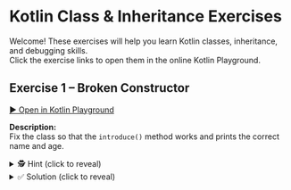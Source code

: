 # Kotlin Class & Inheritance Exercises

Welcome! These exercises will help you learn Kotlin classes, inheritance, and debugging skills.  
Click the exercise links to open them in the online Kotlin Playground.

## Exercise 1 – Broken Constructor

[▶ Open in Kotlin Playground](https://pl.kotl.in/cJHxJDeSe)

**Description:**  
Fix the class so that the `introduce()` method works and prints the correct name and age.

<details>
  <summary>🕵️ Hint (click to reveal)</summary>
  The constructor parameters aren't automatically stored as properties.  
  Try using `val` or `var` in the constructor.
</details>

<details>
  <summary>✅ Solution (click to reveal)</summary>

```kotlin
class Person(val name: String, val age: Int) {
    fun introduce() {
        println("Hi, I'm $name and I'm $age years old.")
    }
}

fun main() {
    val p = Person("Alice", 25)
    p.introduce()
}